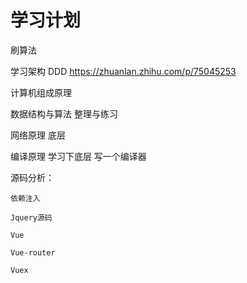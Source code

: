 # 学习计划



刷算法

学习架构
DDD https://zhuanlan.zhihu.com/p/75045253









计算机组成原理

数据结构与算法 整理与练习

网络原理 底层

编译原理  学习下底层
写一个编译器


源码分析：

    依赖注入

    Jquery源码 

    Vue

    Vue-router

    Vuex
















